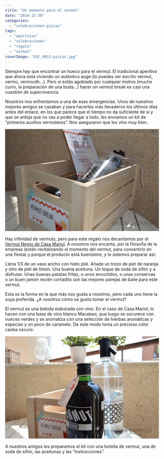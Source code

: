 ```yaml
---
title: "Un momento para el vermut"
date: "2014-11-30"
categories:
  - "celebraciones-pizcas"
tags:
  - "aperitivo"
  - "celebraciones"
  - "regalo"
  - "vermut"
coverImage: "DSC_0013-pizcas.jpg"
---
```


Siempre hay que encontrar un hueco para el vermut. El tradicional aperitivo que ahora está viviendo un auténtico auge (lo puedes ver escrito vermut, vermú, vermouth…). Pero si estás agobiado por cualquier motivo (mucho curro, la preparación de una boda…) hacer un vermut break es casi una cuestión de supervivencia.

Nosotros nos enfrentamos a una de esas emergencias. Unos de nuestros mejores amigos se casaban y para hacerles más llevaderos los últimos días antes del enlace, en los que parece que el tiempo no da suficiente de sí y que se antoja que no vas a poder llegar a todo, les enviamos un kit de “primeros auxilios vermuteros”. Nos aseguraron que les vino muy bien.

![Kit para un vermut perfecto](images/DSC_0027-pizcas.jpg)

Hay infinidad de vermuts, pero para este regalo nos decantamos por el [Vermut Negro de Casa Mariol](http://www.casamariol.com/vermut-negre/ "Vermut negro Casa Mariol"). A nosotros nos encanta, por la filosofía de la empresa (están revitalizando el momento del vermut, para convertirlo en una fiesta) y porque el producto está buenísimo; y lo solemos preparar así:

Llena 1/3 de un vaso ancho con hielo pilé. Añade un trozo de piel de naranja y otro de piel de limón. Una buena aceituna. Un toque de soda de sifón y a disfrutar. Unas buenas patatas fritas, o unos encurtidos, o unas conservas o un buen jamón recién cortadito son las mejores parejas de baile para este vermut.

Esta es la forma en la que más nos gusta a nosotros, pero cada uno tiene la suya preferida. ¿A vosotros cómo os gusta tomar el vermut?

El vermut es una bebida elaborada con vino. En el caso de Casa Mariol, lo hacen con una base de vino blanco Macabeo, que luego se oscurece con nueces verdes y se aromatiza con una selección de hierbas aromáticas y especias y un poco de caramelo. De este modo toma un precioso color caoba oscuro.

![Vermut negro Casa Mariol, nuestro favorito :)](images/DSC_0013-pizcas.jpg)

A nuestros amigos les preparamos el kit con una botella de vermut, una de soda de sifón, las aceitunas y las “instrucciones”.
